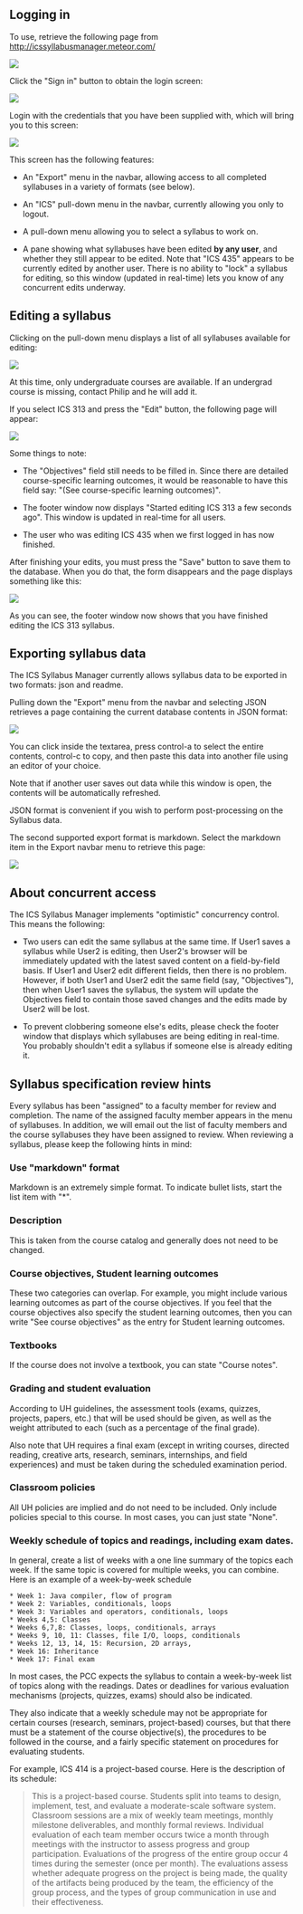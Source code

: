 ## Logging in

To use, retrieve the following page from http://icssyllabusmanager.meteor.com/

![](https://raw.githubusercontent.com/philipmjohnson/ics-syllabus/master/public/documentation/home-page.png)

Click the "Sign in" button to obtain the login screen:

![](https://raw.githubusercontent.com/philipmjohnson/ics-syllabus/master/public/documentation/login-screen.png)

Login with the credentials that you have been supplied with, which will bring you to this screen:

![](https://raw.githubusercontent.com/philipmjohnson/ics-syllabus/master/public/documentation/after-login.png)

This screen has the following features:

  * An "Export" menu in the navbar, allowing access to all completed syllabuses in a variety of formats (see below).

  * An "ICS" pull-down menu in the navbar, currently allowing you only to logout.

  * A pull-down menu allowing you to select a syllabus to work on.

  * A pane showing what syllabuses have been edited **by any user**, and whether they still appear to be edited.  Note that "ICS 435" appears to be currently edited by another user. There is no ability to "lock" a syllabus for editing, so this window (updated in real-time) lets you know of any concurrent edits underway.

## Editing a syllabus

Clicking on the pull-down menu displays a list of all syllabuses available for editing:

![](https://raw.githubusercontent.com/philipmjohnson/ics-syllabus/master/public/documentation/pulldown-menu.png)

At this time, only undergraduate courses are available.  If an undergrad course is missing, contact Philip and he will add it.

If you select ICS 313 and press the "Edit" button, the following page will appear:

![](https://raw.githubusercontent.com/philipmjohnson/ics-syllabus/master/public/documentation/edit-syllabus.png)

Some things to note:

  * The "Objectives" field still needs to be filled in. Since there are detailed course-specific learning outcomes, it would be reasonable to have this field say: "(See course-specific learning outcomes)".

  * The footer window now displays "Started editing ICS 313 a few seconds ago". This window is updated in real-time for all users.

  * The user who was editing ICS 435 when we first logged in has now finished.

After finishing your edits, you must press the "Save" button to save them to the database.  When you do that, the form disappears and the page displays something like this:

![](https://raw.githubusercontent.com/philipmjohnson/ics-syllabus/master/public/documentation/finished-editing.png)

As you can see, the footer window now shows that you have finished editing the ICS 313 syllabus.

## Exporting syllabus data

The ICS Syllabus Manager currently allows syllabus data to be exported in two formats: json and readme.

Pulling down the "Export" menu from the navbar and selecting JSON retrieves a page containing the current database contents in JSON format:

![](https://raw.githubusercontent.com/philipmjohnson/ics-syllabus/master/public/documentation/export-json.png)

You can click inside the textarea, press control-a to select the entire contents, control-c to copy, and then paste this data into another file using an editor of your choice.

Note that if another user saves out data while this window is open, the contents will be automatically refreshed.

JSON format is convenient if you wish to perform post-processing on the Syllabus data.

The second supported export format is markdown.  Select the markdown item in the Export navbar menu to retrieve this page:

![](https://raw.githubusercontent.com/philipmjohnson/ics-syllabus/master/public/documentation/export-markdown.png)

## About concurrent access

The ICS Syllabus Manager implements "optimistic" concurrency control.  This means the following:

  * Two users can edit the same syllabus at the same time.  If User1 saves a syllabus while User2 is editing, then User2's browser will be immediately updated with the latest saved content on a field-by-field basis. If User1 and User2 edit different fields, then there is no problem.  However, if both User1 and User2 edit the same field (say, "Objectives"), then when User1 saves the syllabus, the system will update the Objectives field to contain those saved changes and the edits made by User2 will be lost.

  * To prevent clobbering someone else's edits, please check the footer window that displays which syllabuses are being editing in real-time.  You probably shouldn't edit a syllabus if someone else is already editing it.

## Syllabus specification review hints

Every syllabus has been "assigned" to a faculty member for review and completion.  The name of the assigned faculty member appears in the menu of syllabuses. In addition, we will email out the list of faculty members and the course syllabuses they have been assigned to review.  When reviewing a syllabus, please keep the following hints in mind:

### Use "markdown" format

Markdown is an extremely simple format.  To indicate bullet lists, start the list item with "*".

### Description

This is taken from the course catalog and generally does not need to be changed.

### Course objectives, Student learning outcomes

These two categories can overlap. For example, you might include various learning outcomes as part of the course objectives.  If you feel that the course objectives also specify the student learning outcomes, then you can write "See course objectives" as the entry for Student learning outcomes.

### Textbooks

If the course does not involve a textbook, you can state "Course notes".

### Grading and student evaluation

According to UH guidelines, the assessment tools (exams, quizzes, projects, papers, etc.) that will be used should be given, as well as the weight attributed to each (such as a percentage of the final grade).

Also note that UH requires a final exam (except in writing courses, directed reading, creative arts, research, seminars, internships, and field experiences) and must be taken during the scheduled examination period.

### Classroom policies

All UH policies are implied and do not need to be included.  Only include policies special to this course. In most cases, you can just state "None".

### Weekly schedule of topics and readings, including exam dates.

In general, create a list of weeks with a one line summary of the topics each week.  If the same topic is covered for multiple weeks, you can combine. Here is an example of a week-by-week schedule

```
* Week 1: Java compiler, flow of program
* Week 2: Variables, conditionals, loops
* Week 3: Variables and operators, conditionals, loops
* Weeks 4,5: Classes
* Weeks 6,7,8: Classes, loops, conditionals, arrays
* Weeks 9, 10, 11: Classes, file I/O, loops, conditionals
* Weeks 12, 13, 14, 15: Recursion, 2D arrays,
* Week 16: Inheritance
* Week 17: Final exam
```

In most cases, the PCC expects the syllabus to contain a week-by-week list of topics along with the readings. Dates or deadlines for various evaluation mechanisms (projects, quizzes, exams) should also be indicated.

They also indicate that a weekly schedule may not be appropriate for certain courses (research, seminars, project-based) courses, but that there must be a statement of the course objective(s), the procedures to be followed in the course, and a fairly specific statement on procedures for evaluating students.

For example, ICS 414 is a project-based course. Here is the description of its schedule:

<blockquote>
This is a project-based course. Students split into teams to design, implement, test, and evaluate a moderate-scale software system.  Classroom sessions are a mix of weekly team meetings, monthly milestone deliverables, and monthly formal reviews. Individual evaluation of each team member occurs twice a month through meetings with the instructor to assess progress and group participation.  Evaluations of the progress of the entire group occur 4 times during the semester (once per month). The evaluations assess whether adequate progress on the project is being made, the quality of the artifacts being produced by the team, the efficiency of the group process, and the types of group communication in use and their effectiveness.
</blockquote>







